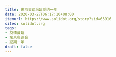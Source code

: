 ```yaml
---
title: 东京奥运会延期约一年
date: 2020-03-25T06:17:10+08:00
itemurl: https://www.solidot.org/story?sid=63916
sites: solidot.org
tags:
- 疫情蔓延
- 东京奥运会
- 延期一年 
draft: false
---
```




